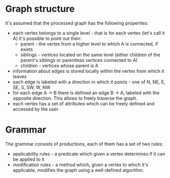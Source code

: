 # Graph structure

It's assumed that the processed graph has the following properties:

- each vertex belongs to a single level - that is for each vertex (let's call it A) it's possible to point out their:
    - parent - the vertex from a higher level to which A is connected, if exists
    - siblings - vertices located on the same level (either children of the parent's siblings or parentless vertices connected to A)
    - children - vertices whose parent is A
- information about edges is stored locally within the vertex from which it leaves
- each edge is labeled with a direction in which it points - one of N, NE, E, SE, S, SW, W, NW
- for each edge A -> B there is defined an edge B -> A, labeled with the opposite direction. This allows to freely traverse the graph.
- each vertex has a set of attributes which can be freely defined and accessed by the user

# Grammar

The grammar consists of productions, each of them has a set of two rules:

- applicability rules - a predicate which given a vertex determines if it can be applied to it
- modification rules - a method which, given a vertex to which it's applicable, modifies the graph using a well-defined algorithm.
